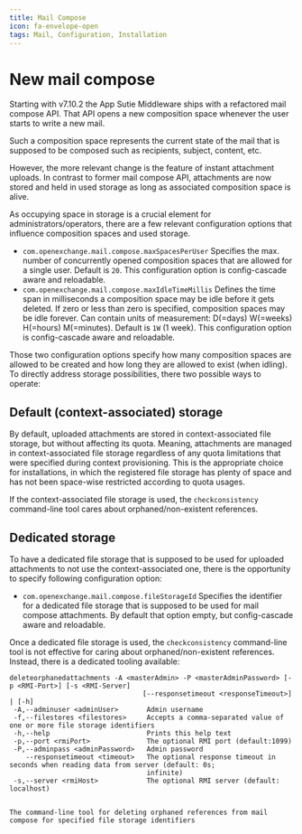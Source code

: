 ```yaml
---
title: Mail Compose
icon: fa-envelope-open
tags: Mail, Configuration, Installation
---
```


# New mail compose
Starting with v7.10.2 the App Sutie Middleware ships with a refactored mail compose API. That API opens a new composition space whenever the user starts to write a new mail.

Such a composition space represents the current state of the mail that is supposed to be composed such as recipients, subject, content, etc.

However, the more relevant change is the feature of instant attachment uploads. In contrast to former mail compose API, attachments are now stored and held in used storage as long as associated composition space is alive.

As occupying space in storage is a crucial element for administrators/operators, there are a few relevant configuration options that influence composition spaces and used storage.

* ``com.openexchange.mail.compose.maxSpacesPerUser`` Specifies the max. number of concurrently opened composition spaces that are allowed for a single user. Default is ``20``. This configuration option is config-cascade aware and reloadable.
* ``com.openexchange.mail.compose.maxIdleTimeMillis`` Defines the time span in milliseconds a composition space may be idle before it gets deleted. If zero or less than zero is specified, composition spaces may be idle forever. Can contain units of measurement: D(=days) W(=weeks) H(=hours) M(=minutes). Default is ``1W`` (1 week). This configuration option is config-cascade aware and reloadable.

Those two configuration options specify how many composition spaces are allowed to be created and how long they are allowed to exist (when idling). To directly address storage possibilities, there two possible ways to operate:

## Default (context-associated) storage
By default, uploaded attachments are stored in context-associated file storage, but without affecting its quota. Meaning, attachments are managed in context-associated file storage regardless of any quota limitations that were specified during context provisioning. This is the appropriate choice for installations, in which the registered file storage has plenty of space and has not been space-wise restricted according to quota usages.

If the context-associated file storage is used, the ``checkconsistency`` command-line tool cares about orphaned/non-existent references.

## Dedicated storage
To have a dedicated file storage that is supposed to be used for uploaded attachments to not use the context-associated one, there is the opportunity to specify following configuration option:

* ``com.openexchange.mail.compose.fileStorageId`` Specifies the identifier for a dedicated file storage that is supposed to be used for mail compose attachments. By default that option empty, but config-cascade aware and reloadable.

Once a dedicated file storage is used, the ``checkconsistency`` command-line tool is not effective for caring about orphaned/non-existent references. Instead, there is a dedicated tooling available:

```
deleteorphanedattachments -A <masterAdmin> -P <masterAdminPassword> [-p <RMI-Port>] [-s <RMI-Server]
                                 [--responsetimeout <responseTimeout>] | [-h]
 -A,--adminuser <adminUser>       Admin username
 -f,--filestores <filestores>     Accepts a comma-separated value of one or more file storage identifiers
 -h,--help                        Prints this help text
 -p,--port <rmiPort>              The optional RMI port (default:1099)
 -P,--adminpass <adminPassword>   Admin password
    --responsetimeout <timeout>   The optional response timeout in seconds when reading data from server (default: 0s;
                                  infinite)
 -s,--server <rmiHost>            The optional RMI server (default: localhost)


The command-line tool for deleting orphaned references from mail compose for specified file storage identifiers
```


